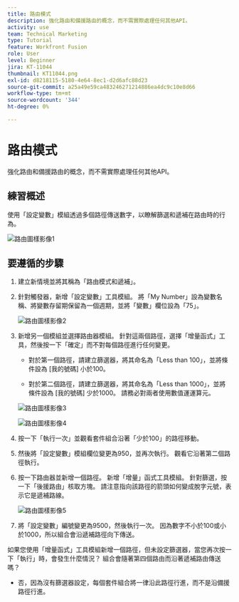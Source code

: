 ```yaml
---
title: 路由模式
description: 強化路由和備援路由的概念，而不需實際處理任何其他API。
activity: use
team: Technical Marketing
type: Tutorial
feature: Workfront Fusion
role: User
level: Beginner
jira: KT-11044
thumbnail: KT11044.png
exl-id: d8218115-5180-4e64-8ec1-d2d6afc88d23
source-git-commit: a25a49e59ca483246271214886ea4dc9c10e8d66
workflow-type: tm+mt
source-wordcount: '344'
ht-degree: 0%

---
```


# 路由模式

強化路由和備援路由的概念，而不需實際處理任何其他API。

## 練習概述

使用「設定變數」模組透過多個路徑傳送數字，以瞭解篩選和遞補在路由時的行為。

![路由圖樣影像1](../12-exercises/assets/routing-patterns-walkthrough-1.png)

## 要遵循的步驟

1. 建立新情境並將其稱為「路由模式和遞補」。
1. 針對觸發器，新增「設定變數」工具模組。 將「My Number」設為變數名稱、將變數存留期保留為一個週期，並將「變數」欄位設為「75」。

   ![路由圖樣影像2](../12-exercises/assets/routing-patterns-walkthrough-2.png)

1. 新增另一個模組並選擇路由器模組。 針對這兩個路徑，選擇「增量函式」工具，然後按一下「確定」而不對每個路徑進行任何變更。

   + 對於第一個路徑，請建立篩選器，將其命名為「Less than 100」，並將條件設為 [我的號碼] 小於100。

   + 對於第二個路徑，請建立篩選器，將其命名為「Less than 1000」，並將條件設為 [我的號碼] 少於1000。 請務必對兩者使用數值運運算元。

   ![路由圖樣影像3](../12-exercises/assets/routing-patterns-walkthrough-3.png)

   ![路由圖樣影像4](../12-exercises/assets/routing-patterns-walkthrough-4.png)

1. 按一下「執行一次」並觀看套件組合沿著「少於100」的路徑移動。
1. 然後將「設定變數」模組欄位變更為950，並再次執行。 觀看它沿著第二個路徑執行。
1. 按一下路由器並新增一個路徑。 新增「增量」函式工具模組。 針對篩選，按一下「後援路由」核取方塊。 請注意指向該路徑的箭頭如何變成脫字元號，表示它是遞補路線。

   ![路由圖樣影像5](../12-exercises/assets/routing-patterns-walkthrough-5.png)

1. 將「設定變數」編號變更為9500，然後執行一次。 因為數字不小於100或小於1000，所以組合會沿遞補路徑向下傳送。

如果您使用「增量函式」工具模組新增一個路徑，但未設定篩選器，當您再次按一下「執行」時，會發生什麼情況？ 組合會隨著第四個路由而沿著遞補路由傳送嗎？

+ 否，因為沒有篩選器設定，每個套件組合將一律沿此路徑行進，而不是沿備援路徑行進。
